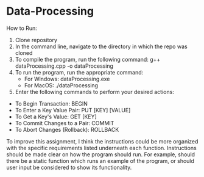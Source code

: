 # Data-Processing

How to Run:

1. Clone repository
2. In the command line, navigate to the directory in which the repo was cloned
3. To compile the program, run the following command: g++ dataProcessing.cpp -o dataProcessing
4. To run the program, run the appropriate command:
   - For Windows: dataProcessing.exe
   - For MacOS: ./dataProcessing
5. Enter the following commands to perform your desired actions:
- To Begin Transaction: BEGIN
- To Enter a Key Value Pair: PUT [KEY] [VALUE]
- To Get a Key's Value: GET [KEY]
- To Commit Changes to a Pair: COMMIT
- To Abort Changes (Rollback): ROLLBACK

To improve this assignment, I think the instructions could be more organized with the specific requirements listed underneath each function. Instructions should be made clear on how the program should run. For example, should there be a static function which runs an example of the program, or should user input be considered to show its functionality. 
